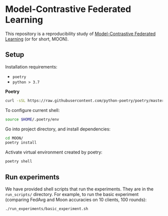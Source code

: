 # Model-Contrastive Federated Learning
This repository is a reproducibility study of [Model-Contrastive Federated Learning](https://openaccess.thecvf.com/content/CVPR2021/html/Li_Model-Contrastive_Federated_Learning_CVPR_2021_paper.html) (or for short, MOON).

## Setup

Installation requirements:
- `poetry`
- `python > 3.7`

**Poetry**
```bash
curl -sSL https://raw.githubusercontent.com/python-poetry/poetry/master/get-poetry.py | python -
```

To configure current shell:
```bash
source $HOME/.poetry/env
```

Go into project directory, and install dependencies:
```bash
cd MOON/
poetry install
```

Activate virtual environment created by poetry:
```bash
poetry shell
```

## Run experiments

We have provided shell scripts that run the experiments. They are in the `run_scripts/` directory.
For example, to run the basic experiment (comparing FedAvg and Moon accuracies on 10 clients, 100 rounds):
```bash
./run_experiments/basic_experiment.sh
```


## Parameters

| Parameter           	 | Description                                                                                                                                                                                                                                                                              	|
|----------------------|------------------------------------------------------------------------------------------------------------------------------------------------------------------------------------------------------------------------------------------------------------------------------------------	|
| num_rounds          	 | Number of rounds of federated learning (default: 1)                                                                                                                                                                                                                                      	|
| sample_fraction_fit 	 | Fraction of available clients used for fit (default: 1.0)                                                                                                                                                                                                                                	|
| num_clients         	 | Number of clients to start (default: 100)                                                                                                                                                                                                                                                	|
| strategy            	 | Name of the strategy you are running (default: fedAvg). Alternatively, use moon.                                                                                                                                                                                                         	|
| dataset             	 | Dataset to train on. Currently support only CIFAR-10.                                                                                                                                                                                                                                    	|
| beta               	 | Concentration parameter of Dirichlet Distribution (default: 0.5)                                                                                                                                                                                                                         	|
| mu                  	 | Mu for MOON (default: 5)                                                                                                                                                                                                                                                                 	|
| seed                	 | Initial seed                                                                                                                                                                                                                                                                             	|
